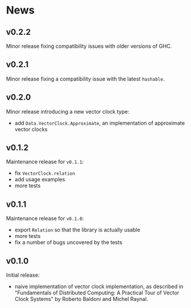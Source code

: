 News
====

v0.2.2
------

Minor release fixing compatibility issues with older versions of GHC.

v0.2.1
------

Minor release fixing a compatibility issue with the latest `hashable`.

v0.2.0
------

Minor release introducing a new vector clock type:

  - add `Data.VectorClock.Approximate`, an implementation of
    approximate vector clocks

v0.1.2
------

Maintenance release for `v0.1.1`:

  - fix `VectorClock.relation`
  - add usage examples
  - more tests


v0.1.1
------

Maintenance release for `v0.1.0`:

  - export `Relation` so that the library is actually usable
  - more tests
  - fix a number of bugs uncovered by the tests

v0.1.0
------

Initial release:

  - naive implementation of vector clock implementation, as described
    in "Fundamentals of Distributed Computing: A Practical Tour of
    Vector Clock Systems" by Roberto Baldoni and Michel Raynal.

